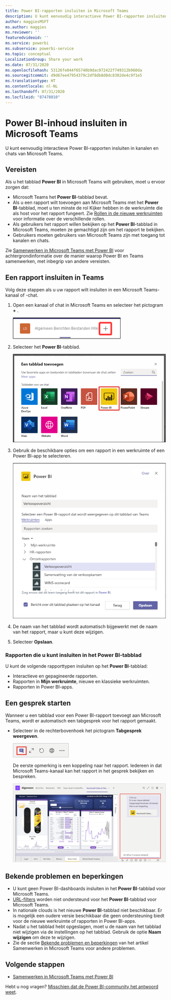 ```yaml
---
title: Power BI-rapporten insluiten in Microsoft Teams
description: U kunt eenvoudig interactieve Power BI-rapporten insluiten in kanalen en chats van Microsoft Teams. .
author: maggiesMSFT
ms.author: maggies
ms.reviewer: ''
featuredvideoid: ''
ms.service: powerbi
ms.subservice: powerbi-service
ms.topic: conceptual
LocalizationGroup: Share your work
ms.date: 07/31/2020
ms.openlocfilehash: 53126fe044f65740b9dac072422f749312b960da
ms.sourcegitcommit: d9d67ee47954379c2df8db8d0dc8302de4c9f1e5
ms.translationtype: HT
ms.contentlocale: nl-NL
ms.lasthandoff: 07/31/2020
ms.locfileid: "87478010"
---
```

# <a name="embed-power-bi-content-in-microsoft-teams"></a>Power BI-inhoud insluiten in Microsoft Teams

U kunt eenvoudig interactieve Power BI-rapporten insluiten in kanalen en chats van Microsoft Teams. 

## <a name="requirements"></a>Vereisten

Als u het tabblad **Power BI** in Microsoft Teams wilt gebruiken, moet u ervoor zorgen dat:

- Microsoft Teams het **Power BI**-tabblad bevat.
- Als u een rapport wilt toevoegen aan Microsoft Teams met het **Power BI**-tabblad, moet u ten minste de rol Kijker hebben in de werkruimte die als host voor het rapport fungeert. Zie [Rollen in de nieuwe werkruimten](service-new-workspaces.md#roles-in-the-new-workspaces) voor informatie over de verschillende rollen.
- Als gebruikers het rapport willen bekijken op het **Power BI**-tabblad in Microsoft Teams, moeten ze gemachtigd zijn om het rapport te bekijken.
- Gebruikers moeten gebruikers van Microsoft Teams zijn met toegang tot kanalen en chats.

Zie [Samenwerken in Microsoft Teams met Power BI](service-embed-report-microsoft-teams.md) voor achtergrondinformatie over de manier waarop Power BI en Teams samenwerken, met inbegrip van andere vereisten.

## <a name="embed-a-report-in-teams"></a>Een rapport insluiten in Teams

Volg deze stappen als u uw rapport wilt insluiten in een Microsoft Teams-kanaal of -chat.

1. Open een kanaal of chat in Microsoft Teams en selecteer het pictogram **+** .

    ![Schermopname van Een tabblad toevoegen aan een kanaal of chat.](media/service-embed-report-microsoft-teams/service-embed-report-microsoft-teams-add.png)

1. Selecteer het **Power BI**-tabblad.

    ![Schermopname van een lijst met Microsoft Teams-tabbladen waarin Power BI wordt weergegeven.](media/service-embed-report-microsoft-teams/service-embed-report-microsoft-teams-tab.png)

1. Gebruik de beschikbare opties om een rapport in een werkruimte of een Power BI-app te selecteren.

    ![Schermopname van instellingen voor het Power BI-tabblad voor Microsoft Teams.](media/service-embed-report-microsoft-teams/service-embed-report-microsoft-teams-tab-settings.png)

1. De naam van het tabblad wordt automatisch bijgewerkt met de naam van het rapport, maar u kunt deze wijzigen.

1. Selecteer **Opslaan**.

### <a name="reports-you-can-embed-on-the-power-bi-tab"></a>Rapporten die u kunt insluiten in het Power BI-tabblad

U kunt de volgende rapporttypen insluiten op het **Power BI**-tabblad:

- Interactieve en gepagineerde rapporten.
- Rapporten in **Mijn werkruimte**, nieuwe en klassieke werkruimten.
- Rapporten in Power BI-apps.

## <a name="start-a-conversation"></a>Een gesprek starten

Wanneer u een tabblad voor een Power BI-rapport toevoegt aan Microsoft Teams, wordt er automatisch een tabgesprek voor het rapport gemaakt.

- Selecteer in de rechterbovenhoek het pictogram **Tabgesprek weergeven**.

    ![Schermopname van het pictogram Tabgesprek weergeven.](media/service-embed-report-microsoft-teams/power-bi-teams-conversation-icon.png)

    De eerste opmerking is een koppeling naar het rapport. Iedereen in dat Microsoft Teams-kanaal kan het rapport in het gesprek bekijken en bespreken.

    ![Schermopname van Tabgesprek.](media/service-embed-report-microsoft-teams/power-bi-teams-conversation-tab.png)

## <a name="known-issues-and-limitations"></a>Bekende problemen en beperkingen

- U kunt geen Power BI-dashboards insluiten in het **Power BI**-tabblad voor Microsoft Teams.
- [URL-filters](service-url-filters.md) worden niet ondersteund voor het **Power BI**-tabblad voor Microsoft Teams.
- In nationale clouds is het nieuwe **Power BI**-tabblad niet beschikbaar. Er is mogelijk een oudere versie beschikbaar die geen ondersteuning biedt voor de nieuwe werkruimte of rapporten in Power BI-apps.
- Nadat u het tabblad hebt opgeslagen, moet u de naam van het tabblad niet wijzigen via de instellingen op het tabblad. Gebruik de optie **Naam wijzigen** om deze te wijzigen.
- Zie de sectie [Bekende problemen en beperkingen](service-collaborate-microsoft-teams.md#known-issues-and-limitations) van het artikel Samenwerken in Microsoft Teams voor andere problemen.

## <a name="next-steps"></a>Volgende stappen

- [Samenwerken in Microsoft Teams met Power BI](service-collaborate-microsoft-teams.md)

Hebt u nog vragen? [Misschien dat de Power BI-community het antwoord weet](https://community.powerbi.com/).

